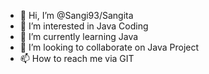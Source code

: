 - 👋 Hi, I’m @Sangi93/Sangita
- 👀 I’m interested in Java Coding
- 🌱 I’m currently learning Java
- 💞️ I’m looking to collaborate on Java Project 
- 📫 How to reach me via GIT

<!---
Sangi93/Sangi93 is a ✨ special ✨ repository because its `README.md` (this file) appears on your GitHub profile.
You can click the Preview link to take a look at your changes.
--->

